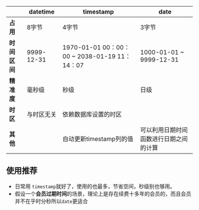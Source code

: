 |          | datetime   | timestamp                                 | date                                   |
| -------- | ---------- | ----------------------------------------- | -------------------------------------- |
| **占用** | 8字节      | 4字节                                     | 3字节                                  |
| **时间区间** | 9999-12-31 | 1970-01-01 00：00：00 ~ 2038-01-19 11：14：07 | 1000-01-01 ~ 9999-12-31                |
| **精准度**   | 毫秒级     | 秒级                                      | 日级                                   |
| **时区**     | 与时区无关 | 依赖数据库设置的时区                      |                                        |
| **其他**     |            | 自动更新timestamp列的值                   | 可以利用日期时间函数进行日期之间的计算 |



## 使用推荐

- 日常用  `timestamp`就好了，使用的也最多，节省空间，秒级别也够用。
- 假设一个**会员过期时间**的场景，理论上是存在续费十多年的会员的，而且会员并不在乎时分秒所以`date`更适合